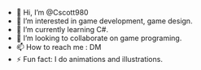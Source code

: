- 👋 Hi, I’m @Cscott980
- 👀 I’m interested in game development, game design.
- 🌱 I’m currently learning C#.
- 💞️ I’m looking to collaborate on game programing.
- 📫 How to reach me : DM
- ⚡ Fun fact: I do animations and illustrations.

<!---
Cscott980/Cscott980 is a ✨ special ✨ repository because its `README.md` (this file) appears on your GitHub profile.
You can click the Preview link to take a look at your changes.
--->
